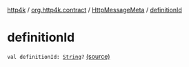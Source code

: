 [http4k](../../index.md) / [org.http4k.contract](../index.md) / [HttpMessageMeta](index.md) / [definitionId](./definition-id.md)

# definitionId

`val definitionId: `[`String`](https://kotlinlang.org/api/latest/jvm/stdlib/kotlin/-string/index.html)`?` [(source)](https://github.com/http4k/http4k/blob/master/http4k-contract/src/main/kotlin/org/http4k/contract/routeMeta.kt#L16)